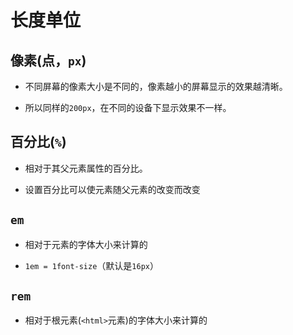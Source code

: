 # 长度单位

## 像素(点，`px`)

- 不同屏幕的像素大小是不同的，像素越小的屏幕显示的效果越清晰。

- 所以同样的`200px`，在不同的设备下显示效果不一样。

## 百分比(`%`)

- 相对于其父元素属性的百分比。

- 设置百分比可以使元素随父元素的改变而改变

## `em`

- 相对于元素的字体大小来计算的

- `1em = 1font-size`（默认是`16px`）

## `rem`

- 相对于根元素(`<html>`元素)的字体大小来计算的